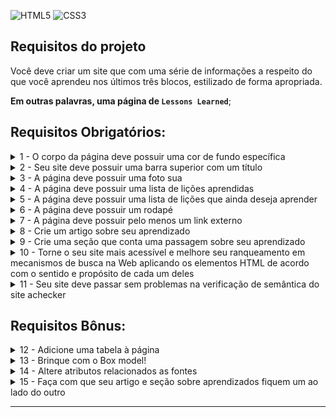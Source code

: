 ![HTML5](https://img.shields.io/badge/html5-%23E34F26.svg?style=for-the-badge&logo=html5&logoColor=white) ![CSS3](https://img.shields.io/badge/css3-%231572B6.svg?style=for-the-badge&logo=css3&logoColor=white)

## Requisitos do projeto

Você deve criar um site que com uma série de informações a respeito do que você aprendeu nos últimos três blocos, estilizado de forma apropriada.

**Em outras palavras, uma página de `Lessons Learned`**;



## Requisitos Obrigatórios:
<details>
  <summary>
    1 - O corpo da página deve possuir uma cor de fundo específica
  </summary>
  <ul>
    <li>
      Possuir cor de fundo: rgb(253, 251, 251)
    </li>
  </ul>
</details>
<details>
  <summary>
    2 - Seu site deve possuir uma barra superior com um título
  </summary>
  <ul>
    <li>
      A barra deve possuir o ID "cabecalho"
    </li>
    <li>
      O elemento com o id <kbd>cabecalho</kbd> deve ser fixo no topo da página, com a propriedade top tendo <kbd>0px</kbd>
    </li>
    <li>
      O título deve estar dentro da barra e possuir o ID "titulo", além de ser uma tag <kbd>h1</kbd>
    </li>
  </ul>
</details>
<details>
  <summary>
    3 - A página deve possuir uma foto sua
  </summary>
  <ul>
    <li>
      A foto deve ser inserida utilizando uma tag <kbd>img</kbd> com o ID "minha_foto"
    </li>
  </ul>
</details>
</details>
<details>
  <summary>
    4 - A página deve possuir uma lista de lições aprendidas
  </summary>
  <ul>
    <li>
      A lista deve ser numerada e possuir o ID "licoes_aprendidas"
    </li>
    <li>
      A lista deve possuir 10 itens
    </li>
  </ul>
</details>
</details>
<details>
  <summary>
    5 - A página deve possuir uma lista de lições que ainda deseja aprender
  </summary>
  <ul>
    <li>
      A lista <strong>não</strong> deve ser numerada e deve possuir o ID "licoes_a_aprender"
    </li>
    <li>
      A lista deve possuir 10 itens
    </li>
  </ul>
</details>
</details>
<details>
  <summary>
    6 - A página deve possuir um rodapé
  </summary>
  <ul>
    <li>
      O rodapé deve utilizar a tag <kbd>footer</kbd> e possuir o ID "rodape"
    </li>
  </ul>
</details>
</details>
<details>
  <summary>
    7 - A página deve possuir pelo menos um link externo
  </summary>
  <ul>
    <li>
      A configuração desse link deve ser feita para abrir em uma nova aba do navegador
    </li>
  </ul>
</details>
</details>
<details>
  <summary>
    8 - Crie um artigo sobre seu aprendizado
  </summary>
  <ul>
    <li>
      A <kbd>tag</kbd> <kbd>article</kbd> devem ser utilizadas
    </li>
    <li>
      O artigo deve ter mais de 300 letras e menos de 600
    </li>
  </ul>
</details>
</details>
<details>
  <summary>
    9 - Crie uma seção que conta uma passagem sobre seu aprendizado
  </summary>
  <ul>
    <li>
      A <kbd>tag</kbd> <kbd>aside</kbd> deve ser utilizada
    </li>
    <li>
      A seção deve ter mais que 100 letras e menos que 300
    </li>
  </ul>
</details>
</details>
<details>
  <summary>
    10 - Torne o seu site mais acessível e melhore seu ranqueamento em mecanismos de busca na Web aplicando os elementos HTML de acordo com o sentido e propósito de cada um deles
  </summary>
  <ul>
    <li>
      A página deve possuir um elemento <kbd>article</kbd>
    </li>
    <li>
      A página deve possuir um elemento <kbd>header</kbd>
    </li>
    <li>
      A página deve possuir um elemento <kbd>nav</kbd>
    </li>
    <li>
      A página deve possuir um elemento <kbd>section</kbd>
    </li>
    <li>
      A página deve possuir um elemento <kbd>aside</kbd>
    </li>
    <li>
      A página deve possuir um elemento <kbd>footer</kbd>
    </li>
  </ul>
</details>
</details>
<details>
  <summary>
    11 - Seu site deve passar sem problemas na verificação de semântica do site achecker
  </summary>
  <ul>
    <li>
      Verificar sua página no [achecker](https://achecker.ca/checker/index.php)
    </li>
  </ul>
</details>

## Requisitos Bônus:
<details>
  <summary>
    12 - Adicione uma tabela à página
  </summary>
  <ul>
    <li>
      A página deve possuir uma tabela
    </li>
  </ul>
</details>
<details>
  <summary>
    13 - Brinque com o Box model!
  </summary>
  <ul>
    <li>
      Altere <kbd>margin</kbd>, <kbd>padding</kbd> e <kbd>border</kbd> dos elementos para ver, na prática, como esses atributos influenciam e melhoram a visualização dos componentes
    </li>
  </ul>
</details>
<details>
  <summary>
    14 - Altere atributos relacionados as fontes
  </summary>
  <ul>
    <li>
      Altere o tamanho da letra
    </li>
    <li>
      Altere a cor da letra
    </li>
    <li>
      Altere o espaçamento entre as linhas
    </li>
    <li>
      Altere o <kbd>font-family</kbd>
    </li>
  </ul>
</details>
<details>
  <summary>
    15 - Faça com que seu artigo e seção sobre aprendizados fiquem um ao lado do outro
  </summary>
  <ul>
    <li>
      Utilizar a classe 'lado-esquerdo'
    </li>
    <li>
      Utilizar a classe 'lado-direito'
    </li>
    <li>
      Verificar se os elementos com as classes lado-direito e lado-esquerdo estão posicionados corretamente
    </li>
  </ul>
</details>

---
